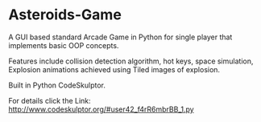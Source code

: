 # Asteroids-Game
 
A GUI based standard Arcade Game in Python for single player that implements basic OOP concepts. 
 
Features include collision detection algorithm, hot keys, space simulation, Explosion animations achieved using Tiled images of explosion.
 
Built in Python CodeSkulptor.  
 
For details click the Link: http://www.codeskulptor.org/#user42_f4rR6mbrBB_1.py 
